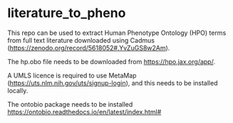 # literature_to_pheno

This repo can be used to extract Human Phenotype Ontology (HPO) terms from full text literature downloaded using Cadmus (https://zenodo.org/record/5618052#.YvZuGS8w2Am).

The hp.obo file needs to be downloaded from https://hpo.jax.org/app/. 

A UMLS licence is required to use MetaMap (https://uts.nlm.nih.gov/uts/signup-login), and this needs to be installed locally. 

The ontobio package needs to be installed https://ontobio.readthedocs.io/en/latest/index.html#
